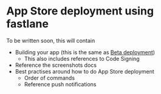 # App Store deployment using fastlane

To be written soon, this will contain

- Building your app (this is the same as [Beta deployment](beta-deployment.md))
  - This also includes references to Code Signing
- Reference the screenshots docs
- Best practises around how to do App Store deployment
  - Order of commands
  - Reference push notifications
